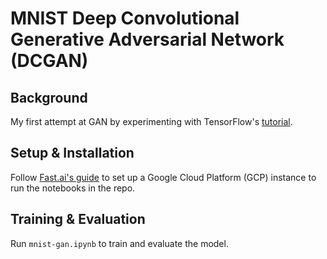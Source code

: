 # MNIST Deep Convolutional Generative Adversarial Network (DCGAN)

## Background
My first attempt at GAN by experimenting with TensorFlow's [tutorial](https://www.tensorflow.org/alpha/tutorials/generative/dcgan).

## Setup & Installation
Follow [Fast.ai's guide](https://course.fast.ai/start_gcp.html) to set up a Google Cloud Platform (GCP) instance to run the notebooks in the repo.

## Training & Evaluation
Run `mnist-gan.ipynb` to train and evaluate the model.
